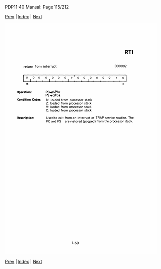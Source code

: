 PDP11-40 Manual: Page 115/212

[Prev](pdp11-40-000114.html) | [Index](index.html) | [Next](pdp11-40-000116.html)

![](pdp11-40-000115.gif)

[Prev](pdp11-40-000114.html) | [Index](index.html) | [Next](pdp11-40-000116.html)

